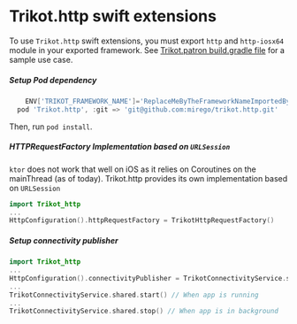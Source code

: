 # Trikot.http swift extensions
To use `Trikot.http` swift extensions, you must export `http` and `http-iosx64` module in your exported framework. See [Trikot.patron build.gradle file](https://github.com/mirego/trikot.patron/blob/master/common/build.gradle) for a sample use case.

##### Setup Pod dependency
```groovy
    ENV['TRIKOT_FRAMEWORK_NAME']='ReplaceMeByTheFrameworkNameImportedByCocoaPods'
  pod 'Trikot.http', :git => 'git@github.com:mirego/trikot.http.git'
```
Then, run `pod install`.

##### HTTPRequestFactory Implementation based on `URLSession`
`ktor` does not work that well on iOS as it relies on Coroutines on the mainThread (as of today). Trikot.http provides its own implementation based on `URLSession`

```swift
import Trikot_http
...
HttpConfiguration().httpRequestFactory = TrikotHttpRequestFactory()
```

##### Setup connectivity publisher
```swift
import Trikot_http
...
HttpConfiguration().connectivityPublisher = TrikotConnectivityService.shared.publisher
...
TrikotConnectivityService.shared.start() // When app is running
...
TrikotConnectivityService.shared.stop() // When app is in background
```
